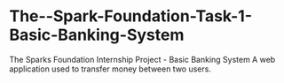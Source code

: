 # The--Spark-Foundation-Task-1-Basic-Banking-System
The Sparks Foundation Internship Project - Basic Banking System A web application used to transfer money between two users.
